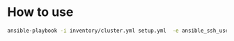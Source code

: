 How to use
===========

```bash
ansible-playbook -i inventory/cluster.yml setup.yml  -e ansible_ssh_user=centos -e ansible_ssh_private_key_file=~/**/*.pem
```

